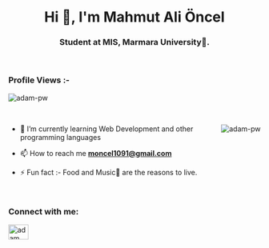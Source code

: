 

<h1 align="center">Hi 👋, I'm Mahmut Ali Öncel</h1>
<h3 align="center">Student at MIS, Marmara University🌟.</h3>

<br>

<p align="right"> <h3>Profile Views :-</h3> <img src="https://komarev.com/ghpvc/?username=adam-pw&label=Profile%20views&color=0e75b6&style=flat"
    alt="adam-pw" /> 
  </p>

<br>

<p><img align="right" src="https://github.com/Adam-pw/Adam-pw/blob/main/animation_500_kxa883sd.gif" alt="adam-pw" /></p>


- 🌱 I’m currently learning Web Development and other programming languages

- 📫 How to reach me **moncel1091@gmail.com**

- ⚡ Fun fact :- Food and Music🎵 are the reasons to live.

<br>

<h3 align="left">Connect with me:</h3>
<p align="left">
  <a href="[https://www.linkedin.com/in/adam-pithewan/](https://www.linkedin.com/in/mahmut-ali-%C3%B6ncel-730081251/)" target="blank"><img align="center"
      src="https://raw.githubusercontent.com/rahuldkjain/github-profile-readme-generator/master/src/images/icons/Social/linked-in-alt.svg"](https://www.linkedin.com/in/mahmut-ali-%C3%B6ncel-730081251/)"](https://www.linkedin.com/in/mahmut-ali-%C3%B6ncel-730081251/)
      alt="adam pithewan" height="30" width="40" /></a>

</p>

